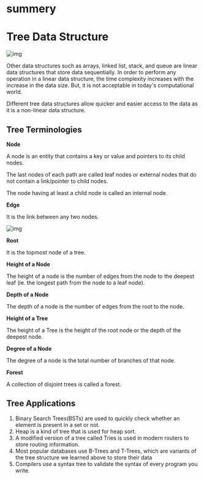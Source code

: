 # summery
# Tree Data Structure


![img](https://cdn.programiz.com/sites/tutorial2program/files/tree_0.png)

Other data structures such as arrays, linked list, stack, and queue are linear data structures that store data sequentially. In order to perform any operation in a linear data structure, the time complexity increases with the increase in the data size. But, it is not acceptable in today's computational world.

Different tree data structures allow quicker and easier access to the data as it is a non-linear data structure.


## Tree Terminologies

**Node**

A node is an entity that contains a key or value and pointers to its child nodes.

The last nodes of each path are called leaf nodes or external nodes that do not contain a link/pointer to child nodes.

The node having at least a child node is called an internal node.

**Edge**

It is the link between any two nodes.

![img](https://cdn.programiz.com/sites/tutorial2program/files/nodes-edges_0.png)

**Root**

It is the topmost node of a tree.

**Height of a Node**

The height of a node is the number of edges from the node to the deepest leaf (ie. the longest path from the node to a leaf node).

**Depth of a Node**

The depth of a node is the number of edges from the root to the node.

**Height of a Tree**

The height of a Tree is the height of the root node or the depth of the deepest node.

**Degree of a Node**

The degree of a node is the total number of branches of that node.

**Forest**

A collection of disjoint trees is called a forest.

## Tree Applications

1. Binary Search Trees(BSTs) are used to quickly check whether an element is present in a set or not.
2. Heap is a kind of tree that is used for heap sort.
3. A modified version of a tree called Tries is used in modern routers to store routing information.
4. Most popular databases use B-Trees and T-Trees, which are variants of the tree structure we learned above to store their data
5. Compilers use a syntax tree to validate the syntax of every program you write.

